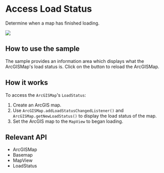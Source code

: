 <h1>Access Load Status</h1>

<p>Determine when a map has finished loading.</p>

<p><img src="AccessLoadStatus.png"/></p>

<h2>How to use the sample</h2>

<p>The sample provides an information area which displays what the ArcGISMap's load status is. Click on the button to reload the ArcGISMap.</p>

<h2>How it works</h2>

<p>To access the <code>ArcGISMap</code>'s <code>LoadStatus</code>:</p>

<ol>
    <li>Create an ArcGIS map.</li>
    <li>Use <code>ArcGISMap.addLoadStatusChangedListener()</code> and <code>ArcGISMap.getNewLoadStatus()</code> to display the load status of the map.</li>
    <li>Set the ArcGIS map to the <code>MapView</code> to began loading.</li>
</ol>

<h2>Relevant API</h2>

<ul>
    <li>ArcGISMap </li>
    <li>Basemap</li>
    <li>MapView</li>
    <li>LoadStatus</li>
</ul>
